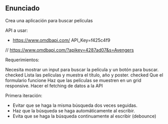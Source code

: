## Enunciado

Crea una aplicación para buscar películas

API a usar:

- https://www.omdbapi.com/
  API_Key=f425c4f9

// https://www.omdbapi.com/?apikey=4287ad07&s=Avengers

Requerimientos:

Necesita mostrar un input para buscar la película y un botón para buscar. checked
Lista las películas y muestra el título, año y poster. checked
Que el formulario funcione
Haz que las películas se muestren en un grid responsive.
Hacer el fetching de datos a la API

Primera iteración:

- Evitar que se haga la misma búsqueda dos veces seguidas.
- Haz que la búsqueda se haga automáticamente al escribir.
- Evita que se haga la búsqueda continuamente al escribir (debounce)
